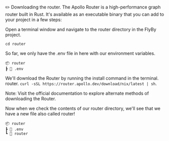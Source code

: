 ✏️ Downloading the router. 
The Apollo Router is a high-performance graph router built in Rust. It's available as an executable binary that you can add to your project in a few steps:  

Open a terminal window and navigate to the router directory in the FlyBy project.
```
cd router
```
So far, we only have the .env file in here with our environment variables.

```
📦 router
┣ 📄 .env
```
We'll download the Router by running the install command in the terminal.  
router. 
`curl -sSL https://router.apollo.dev/download/nix/latest | sh`. 

Note: Visit the official documentation to explore alternate methods of downloading the Router.  

Now when we check the contents of our router directory, we'll see that we have a new file also called router!  
```
📦 router
┣ 📄 .env
┗ 📄 router
```